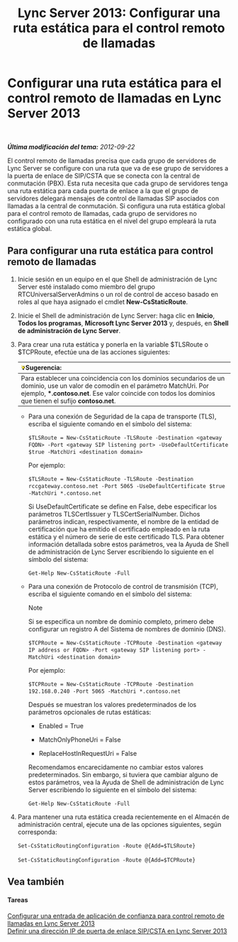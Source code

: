 ﻿---
title: 'Lync Server 2013: Configurar una ruta estática para el control remoto de llamadas'
TOCTitle: Configurar una ruta estática para el control remoto de llamadas
ms:assetid: f7003023-443d-48ee-989b-71e8b0b0abbd
ms:mtpsurl: https://technet.microsoft.com/es-es/library/Gg615051(v=OCS.15)
ms:contentKeyID: 48277194
ms.date: 01/07/2017
mtps_version: v=OCS.15
ms.translationtype: HT
---

# Configurar una ruta estática para el control remoto de llamadas en Lync Server 2013

 

_**Última modificación del tema:** 2012-09-22_

El control remoto de llamadas precisa que cada grupo de servidores de Lync Server se configure con una ruta que va de ese grupo de servidores a la puerta de enlace de SIP/CSTA que se conecta con la central de conmutación (PBX). Esta ruta necesita que cada grupo de servidores tenga una ruta estática para cada puerta de enlace a la que el grupo de servidores delegará mensajes de control de llamadas SIP asociados con llamadas a la central de conmutación. Si configura una ruta estática global para el control remoto de llamadas, cada grupo de servidores no configurado con una ruta estática en el nivel del grupo empleará la ruta estática global.

## Para configurar una ruta estática para control remoto de llamadas

1.  Inicie sesión en un equipo en el que Shell de administración de Lync Server esté instalado como miembro del grupo RTCUniversalServerAdmins o un rol de control de acceso basado en roles al que haya asignado el cmdlet **New-CsStaticRoute**.

2.  Inicie el Shell de administración de Lync Server: haga clic en **Inicio**, **Todos los programas**, **Microsoft Lync Server 2013** y, después, en **Shell de administración de Lync Server**.

3.  Para crear una ruta estática y ponerla en la variable $TLSRoute o $TCPRoute, efectúe una de las acciones siguientes:
    
    <table>
    <thead>
    <tr class="header">
    <th><img src="images/JJ205319.tip(OCS.15).gif" title="tip" alt="tip" />Sugerencia:</th>
    </tr>
    </thead>
    <tbody>
    <tr class="odd">
    <td>Para establecer una coincidencia con los dominios secundarios de un dominio, use un valor de comodín en el parámetro MatchUri. Por ejemplo, <strong>*.contoso.net</strong>. Ese valor coincide con todos los dominios que tienen el sufijo <strong>contoso.net</strong>.</td>
    </tr>
    </tbody>
    </table>
    
      - Para una conexión de Seguridad de la capa de transporte (TLS), escriba el siguiente comando en el símbolo del sistema:
        
            $TLSRoute = New-CsStaticRoute -TLSRoute -Destination <gateway FQDN> -Port <gateway SIP listening port> -UseDefaultCertificate $true -MatchUri <destination domain>
        
        Por ejemplo:
        
            $TLSRoute = New-CsStaticRoute -TLSRoute -Destination rccgateway.contoso.net -Port 5065 -UseDefaultCertificate $true -MatchUri *.contoso.net
        
        Si UseDefaultCertificate se define en False, debe especificar los parámetros TLSCertIssuer y TLSCertSerialNumber. Dichos parámetros indican, respectivamente, el nombre de la entidad de certificación que ha emitido el certificado empleado en la ruta estática y el número de serie de este certificado TLS. Para obtener información detallada sobre estos parámetros, vea la Ayuda de Shell de administración de Lync Server escribiendo lo siguiente en el símbolo del sistema:
        
            Get-Help New-CsStaticRoute -Full
    
      - Para una conexión de Protocolo de control de transmisión (TCP), escriba el siguiente comando en el símbolo del sistema:
        

        > [!NOTE]
        > Si se especifica un nombre de dominio completo, primero debe configurar un registro A del Sistema de nombres de dominio (DNS).

        
            $TCPRoute = New-CsStaticRoute -TCPRoute -Destination <gateway IP address or FQDN> -Port <gateway SIP listening port> -MatchUri <destination domain>
        
        Por ejemplo:
        
            $TCPRoute = New-CsStaticRoute -TCPRoute -Destination 192.168.0.240 -Port 5065 -MatchUri *.contoso.net
        
        Después se muestran los valores predeterminados de los parámetros opcionales de rutas estáticas:
        
          - Enabled = True
        
          - MatchOnlyPhoneUri = False
        
          - ReplaceHostInRequestUri = False
        
        Recomendamos encarecidamente no cambiar estos valores predeterminados. Sin embargo, si tuviera que cambiar alguno de estos parámetros, vea la Ayuda de Shell de administración de Lync Server escribiendo lo siguiente en el símbolo del sistema:
        
            Get-Help New-CsStaticRoute -Full

4.  Para mantener una ruta estática creada recientemente en el Almacén de administración central, ejecute una de las opciones siguientes, según corresponda:
    
        Set-CsStaticRoutingConfiguration -Route @{Add=$TLSRoute}
    
        Set-CsStaticRoutingConfiguration -Route @{Add=$TCPRoute}

## Vea también

#### Tareas

[Configurar una entrada de aplicación de confianza para control remoto de llamadas en Lync Server 2013](lync-server-2013-configure-a-trusted-application-entry-for-remote-call-control.md)  
[Definir una dirección IP de puerta de enlace SIP/CSTA en Lync Server 2013](lync-server-2013-define-a-sip-csta-gateway-ip-address.md)

